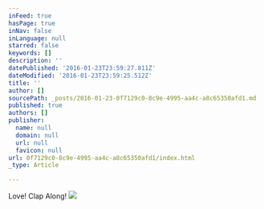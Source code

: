 ```yaml
---
inFeed: true
hasPage: true
inNav: false
inLanguage: null
starred: false
keywords: []
description: ''
datePublished: '2016-01-23T23:59:27.811Z'
dateModified: '2016-01-23T23:59:25.512Z'
title: ''
author: []
sourcePath: _posts/2016-01-23-0f7129c0-8c9e-4995-aa4c-a8c65350afd1.md
published: true
authors: []
publisher:
  name: null
  domain: null
  url: null
  favicon: null
url: 0f7129c0-8c9e-4995-aa4c-a8c65350afd1/index.html
_type: Article

---
```

Love! Clap Along!
![](https://the-grid-user-content.s3-us-west-2.amazonaws.com/a40cdb47-a47d-4983-b7e2-4c31481cc9b9.jpg)